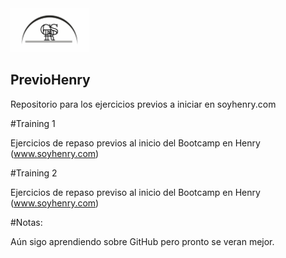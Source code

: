 <img  src='./files/Logo_GRS.svg' height='70px'>

## PrevioHenry
Repositorio para los ejercicios previos a iniciar en soyhenry.com

#Training 1

Ejercicios de repaso previos al inicio del Bootcamp en Henry (www.soyhenry.com)

#Training 2

Ejercicios de repaso previso al inicio del Bootcamp en Henry (www.soyhenry.com)

#Notas:

Aún sigo aprendiendo sobre GitHub pero pronto se veran mejor.

